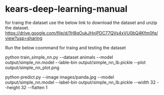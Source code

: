 # kears-deep-learning-manual

for traing the dataset use the below link to download the dataset and unzip the dataset.
https://drive.google.com/file/d/1H8qOukJHxjPDC77QVs4xVU0bQ4Kfm0fq/view?usp=sharing

Run the below coommand for traing and testing the dataset

python train_simple_nn.py --dataset animals --model output/simple_nn.model --lable-bin output/simple_nn_lb.pickle --plot output/simple_nn_plot.png

python predict.py --image images/panda.jpg --model output/simple_nn.model --label-bin output/simple_nn_lb.pickle --width 32 --height 32 --flatten 1
